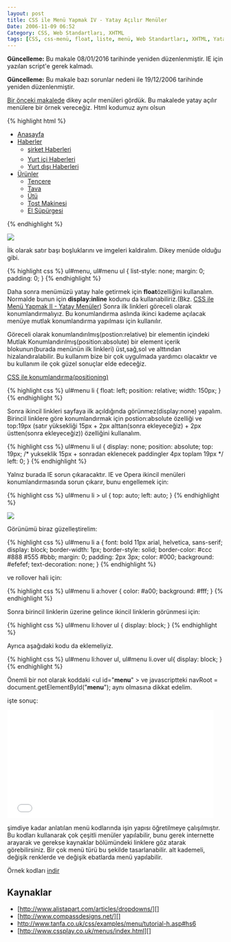 ```yaml
---
layout: post
title: CSS ile Menü Yapmak IV - Yatay Açılır Menüler
Date: 2006-11-09 06:52
Category: CSS, Web Standartları, XHTML
tags: [CSS, css-menü, float, liste, menü, Web Standartları, XHTML, Yatay Açılır Menüler]
---
```


**Güncelleme:** Bu makale 08/01/2016 tarihinde yeniden düzenlenmiştir. IE için yazılan script'e gerek kalmadı.

**Güncelleme:** Bu makale bazı sorunlar nedeni ile 19/12/2006 tarihinde
yeniden düzenlenmiştir.

[Bir önceki makalede][] dikey açılır menüleri gördük. Bu makalede yatay
açılır menülere bir örnek vereceğiz. Html kodumuz aynı olsun

{% highlight html %}
<ul id="menu" >
    <li><a href="#">Anasayfa</a></li>
    <li><a href="#">Haberler</a>
    <ul>
        <li><a href="#">şirket Haberleri </a></li>
        <li><a href="#">Yurt içi Haberleri </a></li>
        <li><a href="#">Yurt dışı Haberleri</a></li>
    </ul>
    </li>
    <li><a href="#">Ürünler</a>
    <ul>
        <li><a href="#">Tencere</a></li>
        <li><a href="#">Tava</a></li>
        <li><a href="#">Ütü</a></li>
        <li><a href="#">Tost Makinesi </a></li>
        <li><a href="#">El Süpürgesi </a></li>
    </ul>
    </li>
</ul>
{% endhighlight %}

![][100]

İlk olarak satır başı boşluklarını ve imgeleri kaldıralım. Dikey menüde
olduğu gibi.

{% highlight css %}
ul#menu, ul#menu ul {
    list-style: none;
    margin: 0;
    padding: 0;
}
{% endhighlight %}

Daha sonra menümüzü yatay hale getirmek için **float**özelliğini
kullanalım. Normalde bunun için **display:inline** kodunu da
kullanabiliriz.(Bkz. [CSS ile Menü Yapmak II - Yatay Menüler][]) Sonra
ilk linkleri göreceli olarak konumlandırmalıyız. Bu konumlandırma
aslında ikinci kademe açılacak menüye mutlak konumlandırma yapılması
için kullanılır.

Göreceli olarak konumlandırılmış(postion:relative) bir elementin
içindeki Mutlak Konumlandırılmış(position:absolute) bir element içerik
blokunun(burada menünün ilk linkleri) üst,sağ,sol ve alttından
hizalandıralabilir. Bu kullanım bize bir çok uygulmada yardımcı
olacaktır ve bu kullanım ile çok güzel sonuçlar elde edeceğiz.

[CSS ile konumlandırma(positioning)][]

{% highlight css %}
ul#menu li {
    float: left;
    position: relative;
    width: 150px;
}
{% endhighlight %}

Sonra ikincil linkleri sayfaya ilk açıldığında görünmez(display:none)
yapalım. Birincil linklere göre konumlandırmak için postion:absolute
özelliği ve top:19px (satır yüksekliği 15px + 2px alttan(sonra
ekleyeceğiz) + 2px üstten(sonra ekleyeceğiz)) özelliğini kullanalım.

{% highlight css %}
ul#menu li ul {
    display: none;
    position: absolute;
    top: 19px; /* yukseklik 15px + sonradan eklenecek paddingler 4px toplam 19px */
    left: 0;
}
{% endhighlight %}

Yalnız burada IE sorun çıkaracaktır. IE ve Opera ikincil menüleri
konumlandırmasında sorun çıkarır, bunu engellemek için:

{% highlight css %}
ul#menu li > ul {
    top: auto;
    left: auto;
}
{% endhighlight %}

![][1]

Görünümü biraz güzelleştirelim:

{% highlight css %}
ul#menu li a {
    font: bold 11px arial, helvetica, sans-serif;
    display: block;
    border-width: 1px;
    border-style: solid;
    border-color: #ccc #888 #555 #bbb;
    margin: 0;
    padding: 2px 3px;
    color: #000;
    background: #efefef;
    text-decoration: none;
}
{% endhighlight %}

ve rollover hali için:

{% highlight css %}
ul#menu li a:hover {
    color: #a00;
    background: #fff;
}
{% endhighlight %}

Sonra birincil linklerin üzerine gelince ikincil linklerin görünmesi
için:

{% highlight css %}
ul#menu li:hover ul {
  display: block;
}
{% endhighlight %}

Ayrıca aşağıdaki kodu da eklemeliyiz.

{% highlight css %}
  ul#menu li:hover ul, ul#menu li.over ul{
    display: block;
  }
{% endhighlight %}

Önemli bir not olarak koddaki <ul id="**menu**" \> ve javascriptteki navRoot = document.getElementById("**menu**"); aynı olmasına dikkat edelim.

işte sonuç:

<iframe src="/dokumanlar/menu4.htm" width="480" height="250" frameborder="0" scrolling="auto"></iframe>

şimdiye kadar anlatılan menü kodlarında işin yapısı öğretilmeye
çalışılmıştır. Bu kodları kullanarak çok çeşitli menüler yapılabilir,
bunu gerek internette arayarak ve gerekse kaynaklar bölümündeki linklere
göz atarak görebilirsiniz. Bir çok menü türü bu şekilde tasarlanabilir.
alt kademeli, değişik renklerde ve değişik ebatlarda menü yapılabilir.

Örnek kodları [indir][]

## Kaynaklar

-   [http://www.alistapart.com/articles/dropdowns/][]
-   [http://www.compassdesigns.net/][]
-   http://www.tanfa.co.uk/css/examples/menu/tutorial-h.asp#hs6
-   [http://www.cssplay.co.uk/menus/index.html][]

  [Bir önceki makalede]: http://fatihhayrioglu.com/?p=216
  [100]: /images/menu3_resim1.gif
  [CSS ile Menü Yapmak II - Yatay Menüler]: http://fatihhayrioglu.com/?p=211
  [CSS ile konumlandırma(positioning)]: http://fatihhayrioglu.com/?p=151
  [1]: /images/menu4_resim2.gif
  [indir]: /dokumanlar/menu4yeni.zip
  [http://www.alistapart.com/articles/dropdowns/]: http://www.alistapart.com/articles/dropdowns/
  [http://www.compassdesigns.net/]: http://www.compassdesigns.net/tutorials/joomla-tutorials/css-drop-down-menu.html
  [http://www.cssplay.co.uk/menus/index.html]: http://www.cssplay.co.uk/menus/index.html
